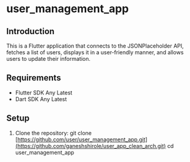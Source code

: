 # user_management_app

## Introduction
This is a Flutter application that connects to the JSONPlaceholder API,
fetches a list of users, displays it in a user-friendly manner, 
and allows users to update their information.

## Requirements
- Flutter SDK Any Latest
- Dart SDK Any Latest

## Setup
1. Clone the repository:
   git clone [https://github.com/user/user_management_app.git](https://github.com/ganeshshirole/user_app_clean_arch.git)
   cd user_management_app
